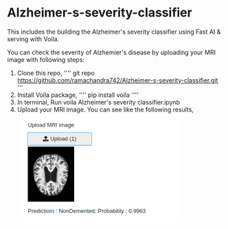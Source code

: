 # Alzheimer-s-severity-classifier

This includes the building the Alzheimer's severity classifier using Fast AI & serving with Voila.

You can check the severity of Alzhemier's disease by uploading your MRI image with following steps:
1. Clone this repo,
''''
git repo https://github.com/ramachandra742/Alzheimer-s-severity-classifier.git
'''
2. Install Voila package,
''''
pip install voila
''''
3. In terminal, Run  voila Alzheimer's severity classifier.ipynb
4. Upload your MRI image. You can see like the following results,     
![](https://github.com/ramachandra742/Alzheimer-s-severity-classifier/blob/master/test%20image.png)
